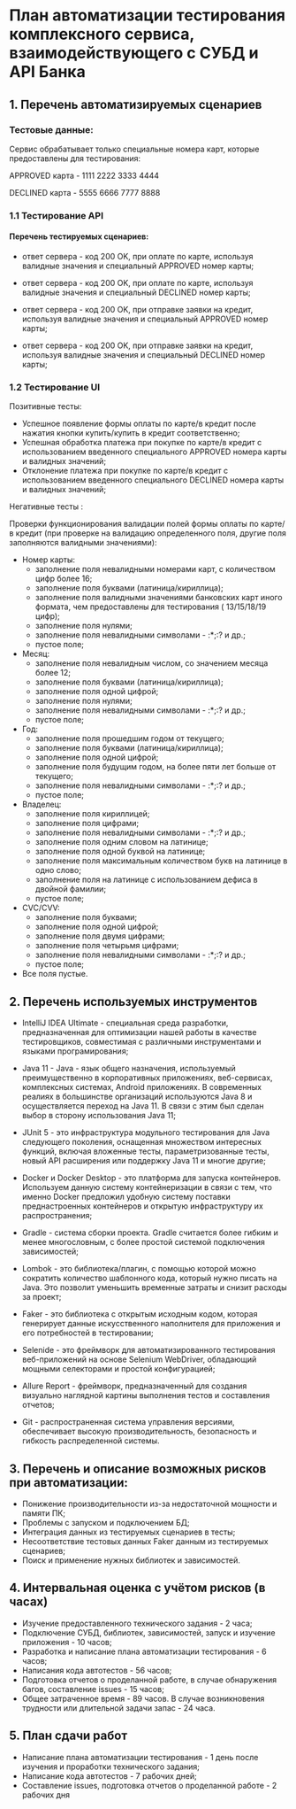 # План автоматизации тестирования комплексного сервиса, взаимодействующего с СУБД и API Банка

## 1. Перечень автоматизируемых сценариев

### Тестовые данные:

Сервис обрабатывает только специальные номера карт, которые предоставлены для тестирования:

APPROVED карта - 1111 2222 3333 4444

DECLINED карта - 5555 6666 7777 8888

### 1.1 Тестирование API

#### Перечень тестируемых сценариев:
 - ответ сервера - код 200 OK, при оплате по карте, используя валидные значения и специальный APPROVED номер карты;

 - ответ сервера - код 200 OK, при оплате по карте, используя валидные значения и специальный DECLINED номер карты;

 - ответ сервера - код 200 OK, при отправке заявки на кредит, используя валидные значения и специальный APPROVED номер карты;

 - ответ сервера - код 200 OK, при отправке заявки на кредит, используя валидные значения и специальный DECLINED номер карты;

### 1.2 Тестирование UI

Позитивные тесты:

- Успешное появление формы оплаты по карте/в кредит после нажатия кнопки купить/купить в кредит соответственно;
- Успешная обработка платежа при покупке по карте/в кредит с использованием введенного специального APPROVED номера карты и валидных значений;
- Отклонение платежа при покупке по карте/в кредит с использованием введенного специального DECLINED номера карты и валидных значений;

Негативные тесты :

Проверки функционирования валидации полей формы оплаты по карте/в кредит (при проверке на валидацию определенного поля, другие поля заполняются валидными значениями):

* Номер карты: 
     * заполнение поля невалидными номерами карт, с количеством цифр более 16;
     * заполнение поля буквами (латиница/кириллица);
     * заполнение поля валидными значениями банковских карт иного формата, чем предоставлены для тестирования ( 13/15/18/19 цифр);
     * заполнение поля нулями;
     * заполнение поля невалидными символами - :*;:? и др.;
     * пустое поле;
* Месяц: 
     * заполнение поля невалидным числом, со значением месяца более 12;
     * заполнение поля буквами (латиница/кириллица);
     * заполнение поля одной цифрой;
     * заполнение поля нулями;
     * заполнение поля невалидными символами - :*;:? и др.;
     * пустое поле;
* Год:
     * заполнение поля прошедшим годом от текущего;
     * заполнение поля буквами (латиница/кириллица);
     * заполнение поля одной цифрой;
     * заполнение поля будущим годом, на более пяти лет больше от текущего;
     * заполнение поля невалидными символами - :*;:? и др.;
     * пустое поле;
* Владелец:
     * заполнение поля кириллицей;
     * заполнение поля цифрами;
     * заполнение поля невалидными символами - :*;:? и др.;
     * заполнение поля одним словом на латинице;
     * заполнение поля одной буквой на латинице;
     * заполнение поля максимальным количеством букв на латинице в одно слово;
     * заполнение поля на латинице с использованием дефиса в двойной фамилии;
     * пустое поле;
* CVC/CVV: 
     * заполнение поля буквами;
     * заполнение поля одной цифрой; 
     * заполнение поля двумя цифрами;
     * заполнение поля четырьмя цифрами;
     * заполнение поля невалидными символами - :*;:? и др.; 
     * пустое поле;
* Все поля пустые.

## 2. Перечень используемых инструментов

- IntelliJ IDEA Ultimate -  специальная среда разработки, предназначенная для оптимизации нашей работы в качестве тестировщиков, совместимая с различными инструментами и языками програмирования;

- Java 11 - Java - язык общего назначения, используемый преимущественно в корпоративных приложениях, веб-сервисах, комплексных системах, Android приложениях. В современных реалиях в большинстве организаций используются Java 8 и осуществляется переход на Java 11. В связи с этим был сделан выбор в сторону использования Java 11; 

- JUnit 5 - это инфраструктура модульного тестирования для Java следующего поколения, оснащенная множеством интересных функций, включая вложенные тесты, параметризованные тесты, новый API расширения или поддержку Java 11 и многие другие;

- Docker и Docker Desktop -  это платформа для запуска контейнеров. Используем данную систему контейнеризации в связи с тем, что именно Docker предложил удобную систему поставки преднастроенных контейнеров и открытую инфраструктуру их распространения;

- Gradle - система сборки проекта. Gradle считается более гибким и менее многословным, с более простой системой подключения зависимостей;

- Lombok - это библиотека/плагин, с помощью которой можно сократить количество шаблонного кода, который нужно писать на Java. Это позволит уменьшить временные затраты и снизит расходы за проект;

- Faker - это библиотека с открытым исходным кодом, которая генерирует данные искусственного наполнителя для приложения и его потребностей в тестировании;

- Selenide - это фреймворк для автоматизированного тестирования веб-приложений на основе Selenium WebDriver, обладающий мощными селекторами и простой конфигурацией;

- Allure Report -  фреймворк, предназначенный для создания визуально наглядной картины выполнения тестов и составления отчетов;

- Git - распространенная система управления версиями, обеспечивает высокую производительность, безопасность и гибкость распределенной системы. 

## 3. Перечень и описание возможных рисков при автоматизации:

- Понижение производительности из-за недостаточной мощности и памяти ПК;
- Проблемы с запуском и подключением БД;
- Интеграция данных из тестируемых сценариев в тесты;
- Несоответствие тестовых данных Faker данным из тестируемых сценариев;
- Поиск и применение нужных библиотек и зависимостей.

## 4. Интервальная оценка с учётом рисков (в часах)

- Изучение предоставленного технического задания  - 2 часа;
- Подключение СУБД, библиотек, зависимостей, запуск и изучение приложения - 10 часов;
- Разработка и написание плана автоматизации тестирования - 6 часов;
- Написания кода автотестов - 56 часов;
- Подготовка отчетов о проделанной работе, в случае обнаружения багов, составление issues - 15 часов;
- Общее затраченное время - 89 часов. В случае возникновения трудности или длительной задачи запас - 24 часа.

## 5. План сдачи работ

- Написание плана автоматизации тестирования - 1 день после изучения и проработки технического задания;
- Написание кода автотестов - 7 рабочих дней;
- Составление issues, подготовка отчетов о проделанной работе - 2 рабочих дня





